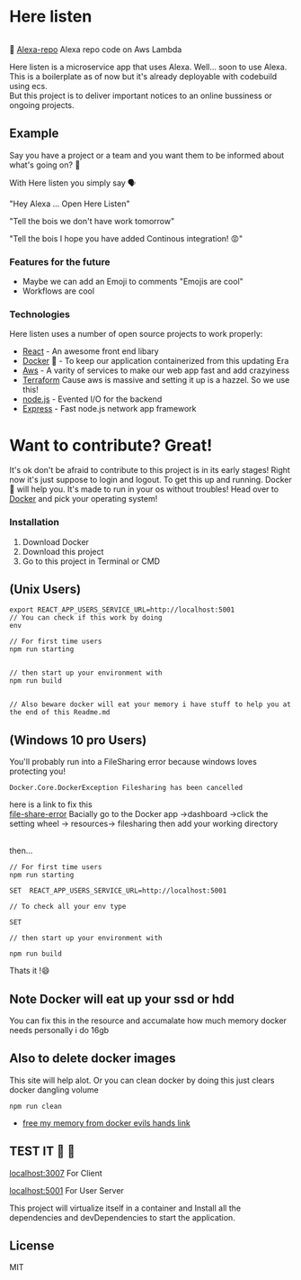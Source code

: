 # Here listen

[![<easyrun32>](https://circleci.com/gh/easyrun32/here-listen.svg?style=svg)](https://app.circleci.com/pipelines/github/easyrun32/here-listen?branch=main)

🤖 [Alexa-repo](https://github.com/easyrun32/here-listen-alexa) Alexa repo code on Aws Lambda

Here listen is a microservice app that uses Alexa. Well... soon to use Alexa. This is a boilerplate as of now but it's already deployable with codebuild using ecs.
<br/>
But this project is to deliver important notices to an online bussiness or ongoing projects.

## Example

<ins></ins>
Say you have a project or a team and you want them to be informed about what's going on? 🤔

With Here listen you simply say 🗣️

"Hey Alexa ... Open Here Listen"
<br/>

"Tell the bois we don't have work tomorrow"

"Tell the bois I hope you have added Continous integration! 😡"

### Features for the future

- Maybe we can add an Emoji to comments
  "Emojis are cool"
- Workflows are cool

### Technologies

Here listen uses a number of open source projects to work properly:

- [React] - An awesome front end libary
- [Docker] 🐳 - To keep our application containerized from this updating Era
- [Aws] - A varity of services to make our web app fast and add crazyiness
- [Terraform] Cause aws is massive and setting it up is a hazzel. So we use this!
- [node.js] - Evented I/O for the backend
- [Express] - Fast node.js network app framework

# Want to contribute? Great!

It's ok don't be afraid to contribute to this project is in its early stages! Right now it's just suppose to login and logout. To get this up and running. Docker 🐳 will help you. It's made to run in your os without troubles! Head over to [Docker](https://www.docker.com/products/docker-desktop) and pick your operating system!

### Installation

<ol>
<li>Download Docker</li>
<li>Download this project</li>
<li>Go to this project in Terminal or CMD</li>

</ol>

## (Unix Users)

```
export REACT_APP_USERS_SERVICE_URL=http://localhost:5001
// You can check if this work by doing
env

// For first time users
npm run starting


// then start up your environment with
npm run build


// Also beware docker will eat your memory i have stuff to help you at the end of this Readme.md
```

## (Windows 10 pro Users)

You'll probably run into a FileSharing error because windows loves protecting you!
<br/>

```
Docker.Core.DockerException Filesharing has been cancelled
```

here is a link to fix this
<br/>
[file-share-error]
Bacially go to the Docker app ->dashboard ->click the setting wheel -> resources-> filesharing
then add your working directory

<br/>
then...

```
// For first time users
npm run starting

SET  REACT_APP_USERS_SERVICE_URL=http://localhost:5001

// To check all your env type

SET

// then start up your environment with

npm run build

```

Thats it !😄

## Note Docker will eat up your ssd or hdd

You can fix this in the resource and accumalate how much memory docker needs
personally i do 16gb

## Also to delete docker images

This site will help alot. Or you can clean docker by doing this just clears docker dangling volume

```
npm run clean

```

- [free my memory from docker evils hands link](https://www.digitalocean.com/community/tutorials/how-to-remove-docker-images-containers-and-volumes)

## TEST IT 🔎 🔬

[localhost:3007](http://localhost:3007) For Client
<br/>

[localhost:5001](http://localhost:5001) For User Server

This project will virtualize itself in a container and Install all the dependencies and devDependencies to start the application.

## License

MIT

[file-share-error]: https://stackoverflow.com/questions/60754297/docker-compose-failed-to-build-filesharing-has-been-cancelled
[docker]: https://www.docker.com
[terraform]: https://www.terraform.io/
[express]: http://expressjs.com
[react]: https://reactjs.org
[aws]: https://aws.amazon.com
[node.js]: https://nodejs.org/
